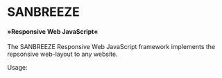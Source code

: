SANBREEZE<h4>&raquo;Responsive Web JavaScript&laquo;</h4>
====


The SANBREEZE Responsive Web JavaScript framework implements the repsonsive web-layout to any website.


Usage:
<code>
<script>
  $().SB_Site().setup();
</script>
</code>
